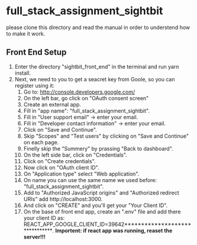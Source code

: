 # full_stack_assignment_sightbit

please clone this directory and read the manual in order to understend how to make it work.

## Front End Setup

1. Enter the directory "sightbit_front_end" in the terminal and run yarn install.
2. Next, we need to you to get a seacret key from Goole, so you can register using it:
   1. Go to: http://console.developers.google.com/
   2. On the left bar, go click on "OAuth consent screen"
   3. Create an external app.
   4. Fill in "app name": "full_stack_assignment_sightbit".
   5. Fill in "User support email" -> enter your email.
   6. Fill in "Developer contact information" -> enter your email.
   7. Click on "Save and Continue".
   8. Skip "Scopes" and "Test users" by clicking on "Save and Continue" on each page.
   9. Finelly skip the "Summery" by prassing "Back to dashboard".
   10. On the left side bar, click on "Credentials".
   11. Click on "Create credentials".
   12. Now click on "OAuth client ID".
   13. On "Application type" select "Web application".
   14. On name you can use the same name we used before: "full_stack_assignment_sightbit".
   15. Add to "Authorized JavaScript origins" and "Authorized redirect URIs" add http://localhost:3000.
   16. And click on "CREATE" and you'll get your "Your Client ID".
   17. On the base of front end app, create an ".env" file and add there your client ID as:
       REACT_APP_GOOGLE_CLIENT_ID=39642**************\*\*\***************.
       **Importent: if react app was running, reaset the server!!!**
